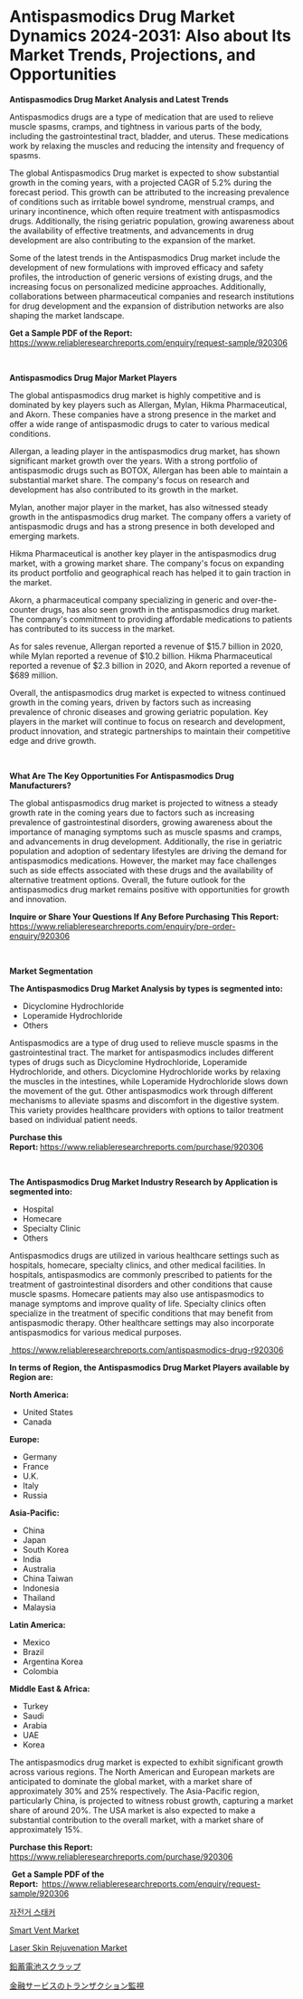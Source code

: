 <p><h1>Antispasmodics Drug Market Dynamics 2024-2031: Also about Its Market Trends, Projections, and Opportunities</h1></p><p><strong>Antispasmodics Drug Market Analysis and Latest Trends</strong></p>
<p><p>Antispasmodics drugs are a type of medication that are used to relieve muscle spasms, cramps, and tightness in various parts of the body, including the gastrointestinal tract, bladder, and uterus. These medications work by relaxing the muscles and reducing the intensity and frequency of spasms.</p><p>The global Antispasmodics Drug market is expected to show substantial growth in the coming years, with a projected CAGR of 5.2% during the forecast period. This growth can be attributed to the increasing prevalence of conditions such as irritable bowel syndrome, menstrual cramps, and urinary incontinence, which often require treatment with antispasmodics drugs. Additionally, the rising geriatric population, growing awareness about the availability of effective treatments, and advancements in drug development are also contributing to the expansion of the market.</p><p>Some of the latest trends in the Antispasmodics Drug market include the development of new formulations with improved efficacy and safety profiles, the introduction of generic versions of existing drugs, and the increasing focus on personalized medicine approaches. Additionally, collaborations between pharmaceutical companies and research institutions for drug development and the expansion of distribution networks are also shaping the market landscape.</p></p>
<p><strong>Get a Sample PDF of the Report:&nbsp;</strong> <a href="https://www.reliableresearchreports.com/enquiry/request-sample/920306">https://www.reliableresearchreports.com/enquiry/request-sample/920306</a></p>
<p>&nbsp;</p>
<p><strong>Antispasmodics Drug Major Market Players</strong></p>
<p><p>The global antispasmodics drug market is highly competitive and is dominated by key players such as Allergan, Mylan, Hikma Pharmaceutical, and Akorn. These companies have a strong presence in the market and offer a wide range of antispasmodic drugs to cater to various medical conditions.</p><p>Allergan, a leading player in the antispasmodics drug market, has shown significant market growth over the years. With a strong portfolio of antispasmodic drugs such as BOTOX, Allergan has been able to maintain a substantial market share. The company's focus on research and development has also contributed to its growth in the market.</p><p>Mylan, another major player in the market, has also witnessed steady growth in the antispasmodics drug market. The company offers a variety of antispasmodic drugs and has a strong presence in both developed and emerging markets.</p><p>Hikma Pharmaceutical is another key player in the antispasmodics drug market, with a growing market share. The company's focus on expanding its product portfolio and geographical reach has helped it to gain traction in the market.</p><p>Akorn, a pharmaceutical company specializing in generic and over-the-counter drugs, has also seen growth in the antispasmodics drug market. The company's commitment to providing affordable medications to patients has contributed to its success in the market.</p><p>As for sales revenue, Allergan reported a revenue of $15.7 billion in 2020, while Mylan reported a revenue of $10.2 billion. Hikma Pharmaceutical reported a revenue of $2.3 billion in 2020, and Akorn reported a revenue of $689 million.</p><p>Overall, the antispasmodics drug market is expected to witness continued growth in the coming years, driven by factors such as increasing prevalence of chronic diseases and growing geriatric population. Key players in the market will continue to focus on research and development, product innovation, and strategic partnerships to maintain their competitive edge and drive growth.</p></p>
<p>&nbsp;</p>
<p><strong>What Are The Key Opportunities For Antispasmodics Drug Manufacturers?</strong></p>
<p><p>The global antispasmodics drug market is projected to witness a steady growth rate in the coming years due to factors such as increasing prevalence of gastrointestinal disorders, growing awareness about the importance of managing symptoms such as muscle spasms and cramps, and advancements in drug development. Additionally, the rise in geriatric population and adoption of sedentary lifestyles are driving the demand for antispasmodics medications. However, the market may face challenges such as side effects associated with these drugs and the availability of alternative treatment options. Overall, the future outlook for the antispasmodics drug market remains positive with opportunities for growth and innovation.</p></p>
<p><strong>Inquire or Share Your Questions If Any Before Purchasing This Report:</strong> <a href="https://www.reliableresearchreports.com/enquiry/pre-order-enquiry/920306">https://www.reliableresearchreports.com/enquiry/pre-order-enquiry/920306</a></p>
<p>&nbsp;</p>
<p><strong>Market Segmentation</strong></p>
<p><strong>The Antispasmodics Drug Market Analysis by types is segmented into:</strong></p>
<p><ul><li>Dicyclomine Hydrochloride</li><li>Loperamide Hydrochloride</li><li>Others</li></ul></p>
<p><p>Antispasmodics are a type of drug used to relieve muscle spasms in the gastrointestinal tract. The market for antispasmodics includes different types of drugs such as Dicyclomine Hydrochloride, Loperamide Hydrochloride, and others. Dicyclomine Hydrochloride works by relaxing the muscles in the intestines, while Loperamide Hydrochloride slows down the movement of the gut. Other antispasmodics work through different mechanisms to alleviate spasms and discomfort in the digestive system. This variety provides healthcare providers with options to tailor treatment based on individual patient needs.</p></p>
<p><strong>Purchase this Report:&nbsp;</strong><a href="https://www.reliableresearchreports.com/purchase/920306">https://www.reliableresearchreports.com/purchase/920306</a></p>
<p>&nbsp;</p>
<p><strong>The Antispasmodics Drug Market Industry Research by Application is segmented into:</strong></p>
<p><ul><li>Hospital</li><li>Homecare</li><li>Specialty Clinic</li><li>Others</li></ul></p>
<p><p>Antispasmodics drugs are utilized in various healthcare settings such as hospitals, homecare, specialty clinics, and other medical facilities. In hospitals, antispasmodics are commonly prescribed to patients for the treatment of gastrointestinal disorders and other conditions that cause muscle spasms. Homecare patients may also use antispasmodics to manage symptoms and improve quality of life. Specialty clinics often specialize in the treatment of specific conditions that may benefit from antispasmodic therapy. Other healthcare settings may also incorporate antispasmodics for various medical purposes.</p></p>
<p><a href="https://www.reliableresearchreports.com/antispasmodics-drug-r920306">&nbsp;https://www.reliableresearchreports.com/antispasmodics-drug-r920306</a></p>
<p><strong>In terms of Region, the Antispasmodics Drug Market Players available by Region are:</strong></p>
<p>
    <p> <strong> North America: </strong>
        <ul>
            <li>United States</li>
            <li>Canada</li>
        </ul>
        </p> 
    <p> <strong> Europe: </strong>
        <ul>
            <li>Germany</li>
            <li>France</li>
            <li>U.K.</li>
            <li>Italy</li>
            <li>Russia</li>
        </ul>
        </p> 
    <p> <strong> Asia-Pacific: </strong>
        <ul>
            <li>China</li>
            <li>Japan</li>
            <li>South Korea</li>
            <li>India</li>
            <li>Australia</li>
            <li>China Taiwan</li>
            <li>Indonesia</li>
            <li>Thailand</li>
            <li>Malaysia</li>
        </ul>
        </p> 
    <p> <strong> Latin America: </strong>
        <ul>
            <li>Mexico</li>
            <li>Brazil</li>
            <li>Argentina Korea</li>
            <li>Colombia</li>
        </ul>
        </p> 
    <p> <strong> Middle East & Africa: </strong>
        <ul>
            <li>Turkey</li>
            <li>Saudi</li>
            <li>Arabia</li>
            <li>UAE</li>
            <li>Korea</li>
        </ul>
    </p>
    </p>
<p><p>The antispasmodics drug market is expected to exhibit significant growth across various regions. The North American and European markets are anticipated to dominate the global market, with a market share of approximately 30% and 25% respectively. The Asia-Pacific region, particularly China, is projected to witness robust growth, capturing a market share of around 20%. The USA market is also expected to make a substantial contribution to the overall market, with a market share of approximately 15%.</p></p>
<p><strong>Purchase this Report: </strong><a href="https://www.reliableresearchreports.com/purchase/920306">https://www.reliableresearchreports.com/purchase/920306</a></p>
<p>&nbsp;<strong>Get a Sample PDF of the Report:&nbsp;&nbsp;</strong><a href="https://www.reliableresearchreports.com/enquiry/request-sample/920306">https://www.reliableresearchreports.com/enquiry/request-sample/920306</a></p>
<p><strong></strong></p>
<p><p><a href="https://medium.com/@fitzwjpcorke/%EC%9E%90%EC%A0%84%EA%B1%B0-%EC%8A%A4%ED%83%9D%EC%BB%A4-%EC%8B%9C%EC%9E%A5-%EC%A0%84%EB%A7%9D-167-%ED%8E%98%EC%9D%B4%EC%A7%80%EB%A1%9C-%EA%B5%AC%EC%84%B1%EB%90%9C-2024%EB%85%84%EB%B6%80%ED%84%B0-2031%EB%85%84%EA%B9%8C%EC%A7%80%EC%9D%98-%EA%B8%80%EB%A1%9C%EB%B2%8C-%EC%8B%9C%EC%9E%A5-%EB%8F%99%ED%96%A5-%EB%B0%8F-%EB%B6%84%EC%84%9D-5fedcb396ab1">자전거 스태커</a></p><p><a href="https://medium.com/@kavonhansen2022/smart-vent-market-research-report-includes-analysis-on-market-size-share-and-growth-rate-at-7-3-b7cf78a710bf">Smart Vent Market</a></p><p><a href="https://github.com/Chiragrp22/Market-Research-Report-List-6/blob/main/laser-skin-rejuvenation-market.md">Laser Skin Rejuvenation Market</a></p><p><a href="https://medium.com/@zackaryhalvorson2023/%E9%89%9B%E8%93%84%E9%9B%BB%E6%B1%A0%E3%82%B9%E3%82%AF%E3%83%A9%E3%83%83%E3%83%97%E5%B8%82%E5%A0%B4%E3%81%AE%E3%83%9E%E3%83%83%E3%83%94%E3%83%B3%E3%82%B0-%E3%83%88%E3%83%AC%E3%83%B3%E3%83%89-%E8%AA%B2%E9%A1%8C-%E3%81%8A%E3%82%88%E3%81%B3%E3%83%96%E3%83%AC%E3%83%BC%E3%82%AF%E3%82%B9%E3%83%AB%E3%83%BC-2024%E5%B9%B4-2031%E5%B9%B4-e2c89074f1bf">鉛蓄電池スクラップ</a></p><p><a href="https://medium.com/@mayeuwjvassey/%E9%87%91%E8%9E%8D%E3%82%B5%E3%83%BC%E3%83%93%E3%82%B9%E5%B8%82%E5%A0%B4%E3%81%AB%E3%81%8A%E3%81%91%E3%82%8B%E5%8F%96%E5%BC%95%E7%9B%A3%E8%A6%96-2024%E5%B9%B4%E3%81%8B%E3%82%892031%E5%B9%B4%E3%81%BE%E3%81%A7%E3%81%AE%E4%B8%96%E7%95%8C%E5%B8%82%E5%A0%B4%E3%83%88%E3%83%AC%E3%83%B3%E3%83%89%E3%81%A8%E5%B0%86%E6%9D%A5%E3%81%AE%E5%B1%95%E6%9C%9B-6b97a0d3f8f4">金融サービスのトランザクション監視</a></p></p>